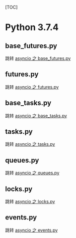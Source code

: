 [TOC]
# Python 3.7.4
## base_futures.py
跳转  [asyncio 之 base_futures.py](http://52pyc.cn/blogdetail/122)
## futures.py
跳转  [asyncio 之 futures.py](http://52pyc.cn/blogdetail/120)
## base_tasks.py
跳转  [asyncio 之 base_tasks.py]()
## tasks.py
跳转  [asyncio 之 tasks.py](http://52pyc.cn/blogdetail/123)
## queues.py
跳转  [asyncio 之 queues.py](http://52pyc.cn/blogdetail/124)
## locks.py
跳转  [asyncio 之 locks.py](http://52pyc.cn/blogdetail/126)
## events.py
跳转  [asyncio 之 events.py](http://52pyc.cn/blogdetail/128)